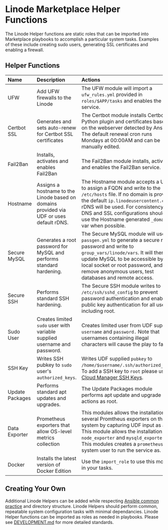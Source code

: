 # Linode Marketplace Helper Functions

The Linode Helper functions are static roles that can be imported into Marketplace playbooks to accomplish a particular system tasks. Examples of these include creating sudo users, generating SSL certificates and enabling a firewall.

## Helper Functions

| Name | Description | Actions
| :--- | :---        | :---
| UFW   | Add UFW firewalls to the Linode  | The UFW module will import a `ufw_rules.yml` provided in `roles/$APP/tasks` and enables the service.  |
| Certbot SSL   | Generates and sets auto-renew for Certbot SSL certificates  | The Certbot module installs Certbot Python plugin and certificates based on the webserver detected by Ansible. The default renewal cron runs Mondays at 00:00AM and can be manually edited. |
| Fail2Ban   | Installs, activates and enables Fail2Ban  | The Fail2Ban module installs, activates and enables the Fail2Ban service.   |
| Hostname   | Assigns a hostname to the Linode based on domains provided via UDF or uses default rDNS. | The Hostname module accepts a UDF to assign a FQDN and write to the `/etc/hosts` file. If no domain is provided the default `ip.linodeusercontent.com` rDNS will be used. For consistency, DNS and SSL configurations should use the Hostname generated `_domain` var when possible. |
| Secure MySQL  | Generates a root password for MySQL and performs standard hardening.  | The Secure MySQL module will use `passgen.yml` to generate a secure root password and write to `group_vars/linode/vars`. It will then update MySQL to be accessible by local socket or root password, and remove anonymous users, test databases and remote access.  |  
| Secure SSH   | Performs standard SSH hardening.  | The Secure SSH module writes to `/etc/ssh/sshd_config` to prevent password authentication and enable public key authentication for all users, including root.  |  
| Sudo User  | Creates limited `sudo` user with variable supplied username and password.  | Creates limited user from UDF supplied `username` and `password.` Note that usernames containing illegal characters will cause the play to fail. |
| SSH Key   | Writes SSH pubkey to `sudo` user's `authorized_keys`.  | Writes UDF supplied `pubkey` to `/home/$username/.ssh/authorized_keys`. To add a SSH key to `root` please use [Cloud Manager SSH Keys](https://www.linode.com/docs/products/tools/cloud-manager/guides/manage-ssh-keys/).   |
| Update Packages   | Performs standard apt updates and upgrades. | The Update Packages module performs apt update and upgrade actions as root.  |
| Data Exporter | Prometheus exporters that allow OS-level metrics collection | This modules allows the installation of several Promtheus exporters on the system by capturing UDF input as a list. This module allows the installation of `node_exporter` and `mysqld_exporter`. This modules creates a `prometheus` system user to run the service as. |
| Docker | Installs the latest version of Docker Edition | Use the `import_role` to use this module in your tasks.

## Creating Your Own

Additional Linode Helpers can be added while respecting [Ansible common practice](https://docs.ansible.com/ansible/2.8/user_guide/playbooks_best_practices.html) and directory structure. Linode Helpers should perform common, repeatable system configuration tasks with minimal dependancies. Linode Helper functions can be imported as roles as needed in playbooks. Please see [DEVELOPMENT.md](docs/DEVELOPMENT.md) for more detailed standards.

